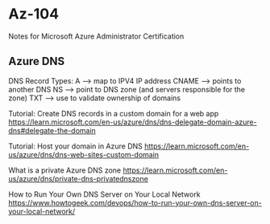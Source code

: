 # Az-104

Notes for Microsoft Azure Administrator Certification

## Azure DNS


DNS Record Types:
A --> map to IPV4 IP address
CNAME --> points to another DNS
NS --> point to DNS zone (and servers responsible for the zone)
TXT --> use to validate ownership of domains

Tutorial: Create DNS records in a custom domain for a web app
https://learn.microsoft.com/en-us/azure/dns/dns-delegate-domain-azure-dns#delegate-the-domain

Tutorial: Host your domain in Azure DNS
https://learn.microsoft.com/en-us/azure/dns/dns-web-sites-custom-domain

What is a private Azure DNS zone
https://learn.microsoft.com/en-us/azure/dns/private-dns-privatednszone

How to Run Your Own DNS Server on Your Local Network
https://www.howtogeek.com/devops/how-to-run-your-own-dns-server-on-your-local-network/
